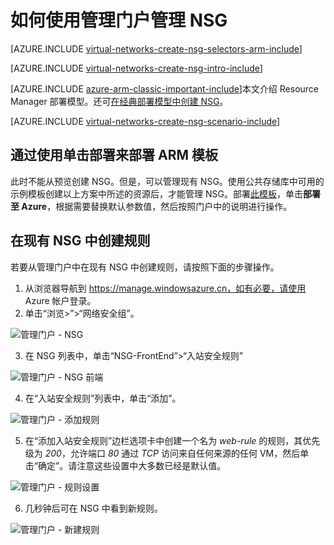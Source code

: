 <!-- not suitable for mooncake -->

<properties 
   pageTitle="如何使用管理门户在 ARM 模式下创建 NSG | Microsoft Azure"
   description="了解如何使用管理门户在 ARM 下创建和部署 NSG"
   services="virtual-network"
   documentationCenter="na"
   authors="telmosampaio"
   manager="carolz"
   editor="tysonn"
   tags="azure-resource-manager"
/>
<tags  
   ms.service="virtual-network"
   ms.date="09/16/2015"
   wacn.date="" />

# 如何使用管理门户管理 NSG

[AZURE.INCLUDE [virtual-networks-create-nsg-selectors-arm-include](../includes/virtual-networks-create-nsg-selectors-arm-include.md)]

[AZURE.INCLUDE [virtual-networks-create-nsg-intro-include](../includes/virtual-networks-create-nsg-intro-include.md)]

[AZURE.INCLUDE [azure-arm-classic-important-include](../includes/azure-arm-classic-important-include.md)]本文介绍 Resource Manager 部署模型。还可[在经典部署模型中创建 NSG](/documentation/articles/virtual-networks-create-nsg-classic-ps)。

[AZURE.INCLUDE [virtual-networks-create-nsg-scenario-include](../includes/virtual-networks-create-nsg-scenario-include.md)]

## 通过使用单击部署来部署 ARM 模板

此时不能从预览创建 NSG。但是，可以管理现有 NSG。使用公共存储库中可用的示例模板创建以上方案中所述的资源后，才能管理 NSG。部署[此模板](http://github.com/telmosampaio/azure-templates/tree/master/201-IaaS-WebFrontEnd-SQLBackEnd-NSG)，单击**部署至 Azure**，根据需要替换默认参数值，然后按照门户中的说明进行操作。

## 在现有 NSG 中创建规则

若要从管理门户中在现有 NSG 中创建规则，请按照下面的步骤操作。

1. 从浏览器导航到 https://manage.windowsazure.cn，如有必要，请使用 Azure 帐户登录。
2. 单击“浏览>”>“网络安全组”。

![管理门户 - NSG](./media/virtual-networks-create-nsg-arm-pportal/figure1.png)

3. 在 NSG 列表中，单击“NSG-FrontEnd”>“入站安全规则”

![管理门户 - NSG 前端](./media/virtual-networks-create-nsg-arm-pportal/figure2.png)

4. 在“入站安全规则”列表中，单击“添加”。

![管理门户 - 添加规则](./media/virtual-networks-create-nsg-arm-pportal/figure3.png)

5. 在“添加入站安全规则”边栏选项卡中创建一个名为 *web-rule* 的规则，其优先级为 *200*，允许端口 *80* 通过 *TCP* 访问来自任何来源的任何 VM，然后单击“确定”。请注意这些设置中大多数已经是默认值。

![管理门户 - 规则设置](./media/virtual-networks-create-nsg-arm-pportal/figure4.png)

6. 几秒钟后可在 NSG 中看到新规则。

![管理门户 - 新建规则](./media/virtual-networks-create-nsg-arm-pportal/figure5.png)

<!---HONumber=Mooncake_Quality_Review_1202_2016-->